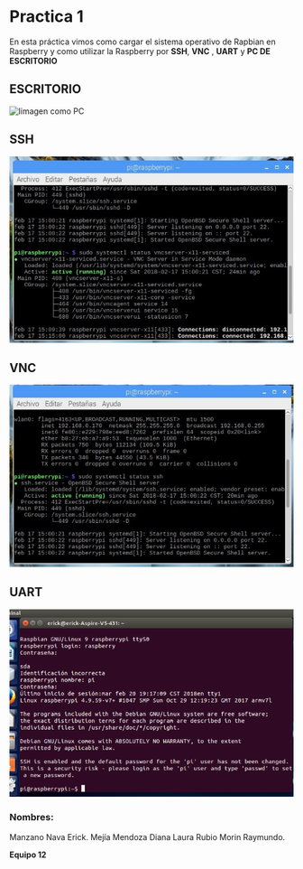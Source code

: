 # **Practica 1**
En esta práctica vimos como cargar el sistema operativo de Rapbian en Raspberry y como utilizar la Raspberry por **SSH**, **VNC** , **UART** y **PC DE ESCRITORIO**

## **ESCRITORIO**
![ Iimagen como PC](https://github.com/Eriick08/embebidos-20-1/blob/master/practicas/prac1.UsoRasp/equipo%2012/pc.jpg)

## **SSH**
![ Iimagen con ssh](https://github.com/Eriick08/embebidos-20-1/blob/master/practicas/prac1.UsoRasp/equipo%2012/SSH.jpg)


## **VNC**  
![ Iimagen con vnc](https://github.com/Eriick08/embebidos-20-1/blob/master/practicas/prac1.UsoRasp/equipo%2012/VNC.jpg)


## **UART**  
![ Iimagen con uart](https://github.com/Eriick08/embebidos-20-1/blob/master/practicas/prac1.UsoRasp/equipo%2012/UART.png)

### **Nombres**:
Manzano Nava Erick.
Mejía Mendoza Diana Laura
Rubio Morin Raymundo.
  
  **Equipo 12**


